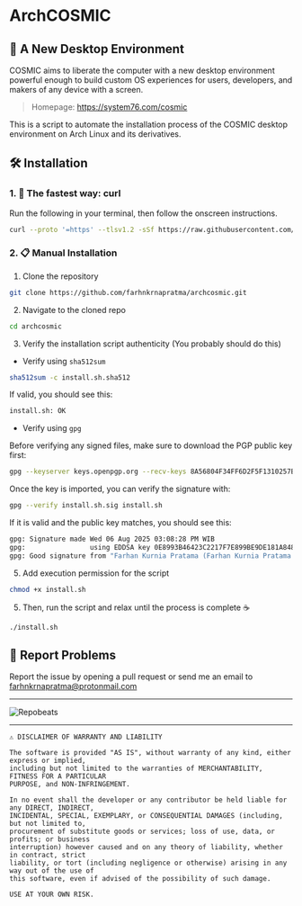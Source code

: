 # ArchCOSMIC

## 🔮 A New Desktop Environment

COSMIC aims to liberate the computer with a new desktop environment powerful enough to build custom OS experiences for users, developers, and makers of any device with a screen.

> Homepage: <https://system76.com/cosmic>

This is a script to automate the installation process of the COSMIC desktop
environment on Arch Linux and its derivatives.

## 🛠️ Installation

### 1. 🚀 The fastest way: curl

Run the following in your terminal, then follow the onscreen instructions.

```bash
curl --proto '=https' --tlsv1.2 -sSf https://raw.githubusercontent.com/farhnkrnapratma/archcosmic/main/install.sh | sh
```

### 2. 📋 Manual Installation

1. Clone the repository

```bash
git clone https://github.com/farhnkrnapratma/archcosmic.git
```

2. Navigate to the cloned repo

```bash
cd archcosmic
```

3. Verify the installation script authenticity (You probably should do this)

- Verify using `sha512sum`

```bash
sha512sum -c install.sh.sha512
```

If valid, you should see this:

```bash
install.sh: OK
```

- Verify using `gpg`

Before verifying any signed files, make sure to download the PGP public key first:

```bash
gpg --keyserver keys.openpgp.org --recv-keys 8A56804F34FF6D2F5F1310257B2BCDEB698FA58C
```

Once the key is imported, you can verify the signature with:

```bash
gpg --verify install.sh.sig install.sh
```

If it is valid and the public key matches, you should see this:

```bash
gpg: Signature made Wed 06 Aug 2025 03:08:28 PM WIB
gpg:                using EDDSA key 0E8993B46423C2217F7E899BE9DE181A84887F4F
gpg: Good signature from "Farhan Kurnia Pratama (Farhan Kurnia Pratama PGP Key) <farhnkrnapratma@protonmail.com>" [ultimate]
```

5. Add execution permission for the script

```bash
chmod +x install.sh
```

5. Then, run the script and relax until the process is complete ☕

```bash
./install.sh
```

## 🐞 Report Problems

Report the issue by opening a pull request or send me an email to [farhnkrnapratma@protonmail.com](farhnkrnapratma@protonmail.com)

______________________________________________________________________

![Repobeats](https://repobeats.axiom.co/api/embed/f772fcdd852d0f86d2586dc3d470bca6704a3960.svg "Repobeats analytics image")

______________________________________________________________________

```
⚠️ DISCLAIMER OF WARRANTY AND LIABILITY

The software is provided "AS IS", without warranty of any kind, either express or implied,
including but not limited to the warranties of MERCHANTABILITY, FITNESS FOR A PARTICULAR
PURPOSE, and NON-INFRINGEMENT.

In no event shall the developer or any contributor be held liable for any DIRECT, INDIRECT,
INCIDENTAL, SPECIAL, EXEMPLARY, or CONSEQUENTIAL DAMAGES (including, but not limited to,
procurement of substitute goods or services; loss of use, data, or profits; or business
interruption) however caused and on any theory of liability, whether in contract, strict
liability, or tort (including negligence or otherwise) arising in any way out of the use of
this software, even if advised of the possibility of such damage.

USE AT YOUR OWN RISK.
```
